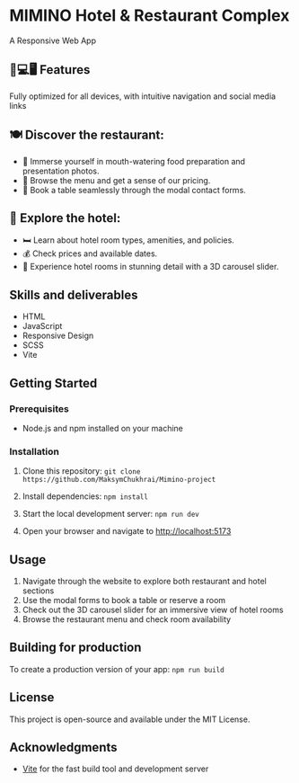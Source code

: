 # MIMINO Hotel & Restaurant Complex

A Responsive Web App

## 📱💻🖥️ Features

Fully optimized for all devices, with intuitive navigation and social media links

## 🍽️ Discover the restaurant:

- 📸 Immerse yourself in mouth-watering food preparation and presentation photos.
- 📜 Browse the menu and get a sense of our pricing.
- 📅 Book a table seamlessly through the modal contact forms.

## 🏨 Explore the hotel:

- 🛏️ Learn about hotel room types, amenities, and policies.
- 💰 Check prices and available dates.
- 🌌 Experience hotel rooms in stunning detail with a 3D carousel slider.

## Skills and deliverables

- HTML
- JavaScript
- Responsive Design
- SCSS
- Vite

## Getting Started

### Prerequisites

- Node.js and npm installed on your machine

### Installation

1. Clone this repository:
`git clone https://github.com/MaksymChukhrai/Mimino-project`

2. Install dependencies:
`npm install`

3. Start the local development server:
`npm run dev`

4. Open your browser and navigate to [http://localhost:5173](http://localhost:5173)

## Usage

1. Navigate through the website to explore both restaurant and hotel sections
2. Use the modal forms to book a table or reserve a room
3. Check out the 3D carousel slider for an immersive view of hotel rooms
4. Browse the restaurant menu and check room availability

## Building for production

To create a production version of your app:
`npm run build`

## License

This project is open-source and available under the MIT License.

## Acknowledgments

- [Vite](https://vitejs.dev/) for the fast build tool and development server